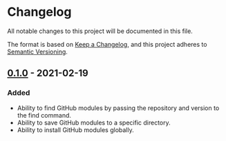 # Changelog
All notable changes to this project will be documented in this file.

The format is based on [Keep a Changelog](https://keepachangelog.com/en/1.0.0/),
and this project adheres to [Semantic Versioning](https://semver.org/spec/v2.0.0.html).

## [0.1.0] - 2021-02-19
### Added
- Ability to find GitHub modules by passing the repository and version to the find command.
- Ability to save GitHub modules to a specific directory.
- Ability to install GitHub modules globally.



[0.1.0]: https://github.com/AnterisPowershell/GitHubModuleInstaller/releases/tag/v0.1.0
